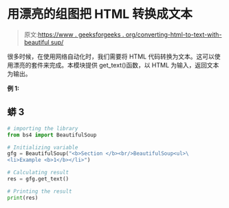 # 用漂亮的组图把 HTML 转换成文本

> 原文:[https://www . geeksforgeeks . org/converting-html-to-text-with-beautiful sup/](https://www.geeksforgeeks.org/converting-html-to-text-with-beautifulsoup/)

很多时候，在使用网络自动化时，我们需要将 HTML 代码转换为文本。这可以使用漂亮的套件来完成。本模块提供 get_text()函数，以 HTML 为输入，返回文本为输出。

**例 1:**

## 蟒 3

```py
# importing the library
from bs4 import BeautifulSoup

# Initializing variable
gfg = BeautifulSoup("<b>Section </b><br/>BeautifulSoup<ul>\
<li>Example <b>1</b></li>")

# Calculating result
res = gfg.get_text()

# Printing the result
print(res)
```